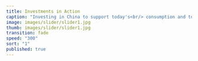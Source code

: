 ```yaml
---
title: Investments in Action
caption: "Investing in China to support today's<br/> consumption and tomorrow's innovation"
image: images/slider/slider1.jpg
thumb: images/slider/slider1.jpg
transition: fade
speed: "300"
sort: "1"
published: true
---
```


